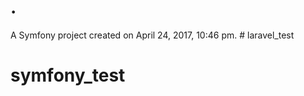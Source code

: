 .
=

A Symfony project created on April 24, 2017, 10:46 pm.
               # laravel_test
# symfony_test

